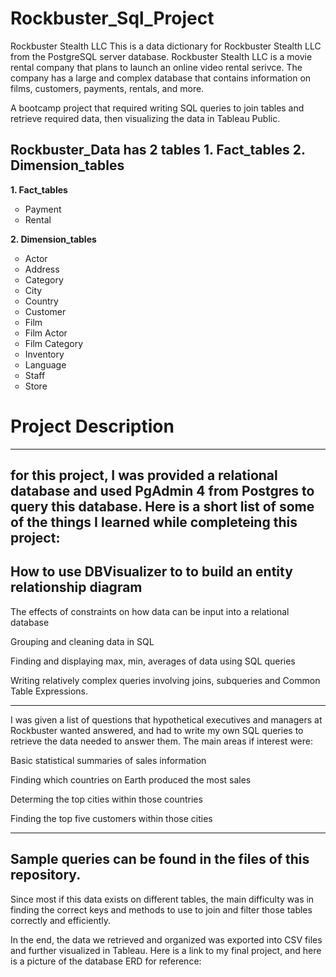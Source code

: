 # Rockbuster_Sql_Project
Rockbuster Stealth LLC This is a data dictionary for Rockbuster Stealth LLC from the PostgreSQL server database. Rockbuster Stealth LLC is a movie rental company that plans to launch an online video rental serivce. The company has a large and complex database that contains information on films, customers, payments, rentals, and more.

A bootcamp project that required writing SQL queries to join tables and retrieve required data, then visualizing the data in Tableau Public.
## Rockbuster_Data has 2 tables 1. Fact_tables 2. Dimension_tables

**1. Fact_tables**
<ul style="list-style-type:circle;">
  <li>Payment</li>
  <li>Rental</li>
</ul>
     
**2. Dimension_tables**
<ul style="list-style-type:circle;">
  <li>Actor</li>
  <li>Address</li>
     <li>Category</li>
  <li>City</li>
     <li>Country</li>
  <li>Customer</li>
     <li>Film</li>
     <li>Film Actor</li>
      <li>Film Category</li>
     <li>Inventory</li>
  <li>Language</li>
    <li>Staff</li>
    <li>Store</li>
</ul>

 #  Project Description
 ---
for this project, I was provided a relational database and used PgAdmin 4 from Postgres to query this database. Here is a short list of some of the things I learned while completeing this project:
---
## How to use DBVisualizer to to build an entity relationship diagram

The effects of constraints on how data can be input into a relational database

Grouping and cleaning data in SQL

Finding and displaying max, min, averages of data using SQL queries

Writing relatively complex queries involving joins, subqueries and Common Table Expressions.

---
I was given a list of questions that hypothetical executives and managers at Rockbuster wanted answered, and had to write my own SQL queries to retrieve the data needed to answer them. The main areas if interest were:

Basic statistical summaries of sales information
    
Finding which countries on Earth produced the most sales
    
Determing the top cities within those countries
    
Finding the top five customers within those cities

 ---

 ## Sample queries can be found in the files of this repository.

Since most if this data exists on different tables, the main difficulty was in finding the correct keys and methods to use to join and filter those tables correctly and efficiently.

In the end, the data we retrieved and organized was exported into CSV files and further visualized in Tableau. Here is a link to my final project, and here is a picture of the database ERD for reference:



   
   
   
   
   
   
